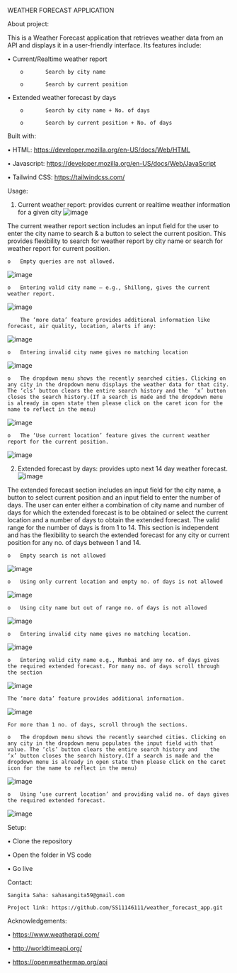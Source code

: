 WEATHER FORECAST APPLICATION

About project:

This is a Weather Forecast application that retrieves weather data from an API and displays it in a user-friendly interface. Its features include:



•	Current/Realtime weather report

		o		Search by city name

		o		Search by current position

•	Extended weather forecast by days

		o		Search by city name + No. of days

		o		Search by current position + No. of days




Built with:

•	HTML: https://developer.mozilla.org/en-US/docs/Web/HTML

•	Javascript: https://developer.mozilla.org/en-US/docs/Web/JavaScript

•	Tailwind CSS: https://tailwindcss.com/



Usage:
1.	Current weather report: provides current or realtime weather information for a given city
![image](https://github.com/SS11146111/weather_forecast_app/assets/71815480/6a21c659-b673-47e6-9bfd-1f80b998ab45)

The current weather report section includes an input field for the user to enter the city name to search & a button to select the current position. This provides flexibility to search for weather report by city name or search for weather report for current position.

	o	Empty queries are not allowed.
![image](https://github.com/SS11146111/weather_forecast_app/assets/71815480/37b0db8c-b92d-42c3-bd06-5978f8813d78)

	o	Entering valid city name – e.g., Shillong, gives the current weather report.
![image](https://github.com/SS11146111/weather_forecast_app/assets/71815480/6653fbeb-a6aa-4bf2-92b2-8a23388019c2)

		The ‘more data’ feature provides additional information like forecast, air quality, location, alerts if any:
![image](https://github.com/SS11146111/weather_forecast_app/assets/71815480/943bc306-447c-4501-8109-d4081da8c838)

	o	Entering invalid city name gives no matching location
![image](https://github.com/SS11146111/weather_forecast_app/assets/71815480/a4baf751-15a1-4706-91f6-da022ba1dace)

	o	The dropdown menu shows the recently searched cities. Clicking on any city in the dropdown menu displays the weather data for that city. The ‘cls’ button clears the entire search history and the 	‘x’ button closes the search history.(If a search is made and the dropdown menu is already in open state then please click on the caret icon for the name to reflect in the menu)
![image](https://github.com/SS11146111/weather_forecast_app/assets/71815480/d7e25dbd-73a9-434c-8d2b-711fb0d44ecb)

	o	The ‘Use current location’ feature gives the current weather report for the current position.
![image](https://github.com/SS11146111/weather_forecast_app/assets/71815480/c9232a53-765c-48b4-bbcb-c5579b87afe7)

2.	Extended forecast by days: provides upto next 14 day weather forecast.
![image](https://github.com/SS11146111/weather_forecast_app/assets/71815480/95a6d6ce-286b-4957-abda-f75c49b435a0)

The extended forecast section includes an input field for the city name, a button to select current position and an input field to enter the number of days. The user can enter either a combination of city name and number of days for which the extended forecast is to be obtained or select the current location and a number of days to obtain the extended forecast. The valid range for the number of days is from 1 to 14. This section is independent and has the flexibility to search the extended forecast for any city or current position for any no. of days between 1 and 14.

	o	Empty search is not allowed
![image](https://github.com/SS11146111/weather_forecast_app/assets/71815480/51334c06-d462-4fa4-9e84-175088649fc3)

	o	Using only current location and empty no. of days is not allowed
![image](https://github.com/SS11146111/weather_forecast_app/assets/71815480/c9af88ab-54cd-41fe-a4f1-5d4e21ca4f4d)

	o	Using city name but out of range no. of days is not allowed
![image](https://github.com/SS11146111/weather_forecast_app/assets/71815480/59b252f9-078f-4c54-8060-0086d6bb56c6)

	o	Entering invalid city name gives no matching location.
![image](https://github.com/SS11146111/weather_forecast_app/assets/71815480/88207204-8d0a-44df-813b-4ba0f8f9ad79)

	o	Entering valid city name e.g., Mumbai and any no. of days gives the required extended forecast. For many no. of days scroll through the section
![image](https://github.com/SS11146111/weather_forecast_app/assets/71815480/e430bd29-57a3-41db-a750-0ebcf20bcdfe)

	The ‘more data’ feature provides additional information.
![image](https://github.com/SS11146111/weather_forecast_app/assets/71815480/40c05ef9-d330-4234-9ce0-a1dea8e3188b)

	For more than 1 no. of days, scroll through the sections.

	o	The dropdown menu shows the recently searched cities. Clicking on any city in the dropdown menu populates the input field with that value. The ‘cls’ button clears the entire search history and 	the ‘x’ button closes the search history.(If a search is made and the dropdown menu is already in open state then please click on the caret icon for the name to reflect in the menu)
![image](https://github.com/SS11146111/weather_forecast_app/assets/71815480/b7d1d93f-fde3-4d77-9135-f733122c4ba7)

	o	Using ‘use current location’ and providing valid no. of days gives the required extended forecast.
![image](https://github.com/SS11146111/weather_forecast_app/assets/71815480/804f21a6-fc44-481d-9131-f3d7a4d6eb1c)

Setup:

•	Clone the repository

•	Open the folder in VS code

•	Go live

Contact:

	Sangita Saha: sahasangita59@gmail.com
 
	Project link: https://github.com/SS11146111/weather_forecast_app.git
 

Acknowledgements:

•	https://www.weatherapi.com/

•	http://worldtimeapi.org/

•	https://openweathermap.org/api










